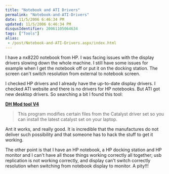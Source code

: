 ```yaml
---
title: "Notebook and ATI Drivers"
permalink: "Notebook-and-ATI-Drivers"
date: 11/5/2006 6:46:34 PM
updated: 11/5/2006 6:46:34 PM
disqusIdentifier: 20061105064634
tags: ["Tools"]
alias:
 - /post/Notebook-and-ATI-Drivers.aspx/index.html
---
```

I have a nx8220 notebook from HP. I was facing issues with the display drivers slowing down the whole machine. I still have some issues for example when I get the notebook off or put it on the docking station. The screen can't switch resolution from external to notebook screen.

I checked HP drivers and I already have the up-to-date display drivers. I checked ATI website and there is no drivers for HP notebooks. But ATI got new desktop drivers. So searching a bit I found this tool:
<!-- more -->

[**DH Mod tool V4**](http://www.driverheaven.net/modtool/ "DH Mod tool V4") 

> This program modifies certain files from the Catalyst driver set so you can install the latest catalyst set on your laptop.

Ant it works, and really good. It is incredible that the manufactures do not deliver such possibility and that someone has to hack the stuff to get it working.

The other point is that I have an HP notebook, a HP docking station and HP monitor and I can't have all those things working correctly all together; usb replication is not working correctly, and display can't switch correctly resolution when switching from notebook display to monitor. A pity!!!
